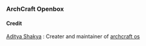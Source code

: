 ### ArchCraft Openbox


#### Credit 
[Aditya Shakya](https://github.com/adi1090x) : Creater and maintainer of [archcraft os](https://archcraft.io/)

